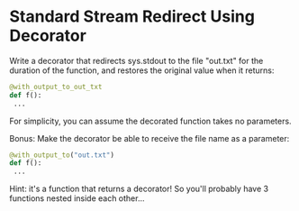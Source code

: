 # Standard Stream Redirect Using Decorator

Write a decorator that redirects sys.stdout to the file "out.txt" for the duration of the function, and restores the original value when it returns:

```python
@with_output_to_out_txt
def f():
 ...
```

For simplicity, you can assume the decorated function takes no parameters.

Bonus:
Make the decorator be able to receive the file name as a parameter:

```python
@with_output_to("out.txt")
def f():
 ...
```

Hint: it's a function that returns a decorator!
So you'll probably have 3 functions nested inside each other...
